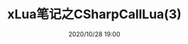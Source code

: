 ---
title: xLua笔记之CSharpCallLua(3)
date: 2020/10/28 19:00
tags:
top:
password:
description:
img:
---